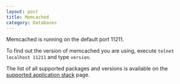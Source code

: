 ```yaml
---
layout: post
title: Memcached
category: Databases
---
```


Memcached is running on the default port 11211.

To find out the version of memcached you are using, execute `telnet localhost 11211` and type `version`.

The list of all supported packages and versions is available on the [supported application stack](/docs/supported-stack.html) page.
